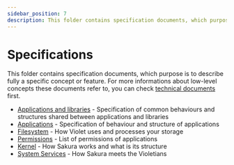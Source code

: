```yaml
---
sidebar_position: 7
description: This folder contains specification documents, which purpose is to describe fully a specific concept or feature.
---
```


# Specifications

This folder contains specification documents, which
purpose is to describe fully a specific concept or feature.
For more informations about low-level concepts these
documents refer to, you can check [technical documents](../technical/README.md) first.

- [Applications and libraries](./apps-and-libraries.md) - Specification of common behaviours and structures shared between applications and libraries
- [Applications](./applications.md) - Specification of behaviour and structure of applications
- [Filesystem](./filesystem.md) - How Violet uses and processes your storage
- [Permissions](./permissions.md) - List of permissions of applications
- [Kernel](./kernel/README.md) - How Sakura works and what is its structure
- [System Services](./services/README.md) - How Sakura meets the Violetians
